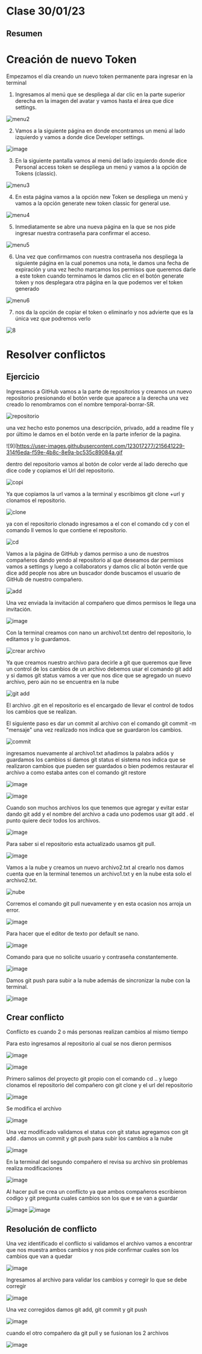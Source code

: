# Clase 30/01/23 #

## Resumen ##

# Creación de nuevo Token #

Empezamos el día creando un nuevo token permanente para ingresar en la terminal 
                                                                                                                   
1. Ingresamos al menú que se despliega al dar clic en la parte superior derecha en la imagen del avatar y vamos hasta el área que dice settings.

 ![menu2](https://user-images.githubusercontent.com/123017277/215627180-3c7844af-869a-401a-b259-4d6de20650ad.gif)

2. Vamos a la siguiente página en donde encontramos un menú al lado izquierdo y vamos a donde dice Developer settings.

![image](https://user-images.githubusercontent.com/123017277/215629975-d8f33e9d-f8f2-4ecc-8571-c0f093d212ba.png)

3. En la siguiente pantalla vamos al menú del lado izquierdo donde dice Personal access token se despliega un menú y vamos a la opción de Tokens (classic).

![menu3](https://user-images.githubusercontent.com/123017277/215630934-d651d4cb-0220-4ddb-bbb7-c46aae8fb39f.gif)

4. En esta página vamos a la opción new Token se despliega un menú y vamos a la opción generate new token classic for general use.

![menu4](https://user-images.githubusercontent.com/123017277/215632665-a693717b-cbee-4ea6-8750-0e0122918064.gif)

5. Inmediatamente se abre una nueva página en la que se nos pide ingresar nuestra contraseña para confirmar el acceso.
 
![menu5](https://user-images.githubusercontent.com/123017277/215633790-078b65bf-8519-4894-869a-3130bd4594aa.gif)

6. Una vez que confirmamos con nuestra contraseña nos despliega la siguiente página en la cual ponemos una nota, le damos una fecha de expiración y una vez hecho marcamos los permisos que queremos darle a este token cuando terminamos le damos clic en el botón generate token y nos desplegara otra página en la que podemos ver el token generado

![menu6](https://user-images.githubusercontent.com/123017277/215634863-6f648efb-f8a7-426d-afb6-a093b5e3926b.gif)

7. nos da la opción de copiar el token o eliminarlo y nos advierte que es la única vez que podremos verlo

![8](https://user-images.githubusercontent.com/123017277/215636306-9c34e743-bbbe-48ad-b0c6-ba3bbab674e8.gif)

# Resolver conflictos #

## Ejercicio ##

Ingresamos a GitHub vamos a la parte de repositorios y creamos un nuevo repositorio presionando el botón verde que aparece a la derecha una vez creado lo renombramos con el nombre temporal-borrar-SR.

![repositorio](https://user-images.githubusercontent.com/123017277/215639110-a44ffeaa-7400-454c-8150-397af604811a.gif)

una vez hecho esto ponemos una descripción, privado, add a readme file y por último le damos en el botón verde en la parte inferior de la pagina.

![9](https://user-images.githubusercontent.com/123017277/215641229-314f6eda-f59e-4b8c-8e9a-bc535c89084a.gif

dentro del repositorio vamos al botón de color verde al lado derecho que dice code y copiamos el Url del repositorio.

![copi](https://user-images.githubusercontent.com/123017277/215647071-b5f07667-ed2e-4b1f-92a9-02fdb8792497.gif)

Ya que copiamos la url vamos a la terminal y escribimos git clone +url y clonamos el repositorio.

![clone](https://user-images.githubusercontent.com/123017277/215653407-52f2351d-b704-4205-ab63-b117076d25a1.gif)

ya con el repositorio clonado ingresamos a el con el comando cd y con el comando ll vemos lo que contiene el repositorio.

![cd](https://user-images.githubusercontent.com/123017277/215654057-e9307c16-2fbe-421a-8db3-bdb2ea769048.gif)

Vamos a la página de GitHub y damos permiso a uno de nuestros compañeros dando yendo al repositorio al que deseamos dar permisos vamos a settings y luego a collaborators y damos clic al botón verde que dice add people nos abre un buscador donde buscamos el usuario de GitHub de nuestro compañero.

![add](https://user-images.githubusercontent.com/123017277/215657148-441365ba-479f-4c3f-8906-a77ae0cb9a73.gif)

Una vez enviada la invitación al compañero que dimos permisos le llega una invitación.

![image](https://user-images.githubusercontent.com/123017277/215657877-8f7ade33-2987-4b5a-ba16-29506bc411db.png)

Con la terminal creamos con nano un archivo1.txt dentro del repositorio, lo editamos y lo guardamos.

![crear archivo](https://user-images.githubusercontent.com/123017277/215663795-352f50f4-d901-401d-8d0f-6dea8e50c33e.gif)

Ya que creamos nuestro archivo para decirle a git que queremos que lleve un control de los cambios de un archivo debemos usar el comando git add y si damos git status vamos a ver que nos dice que se agregado un nuevo archivo, pero aún no se encuentra en la nube

![git add](https://user-images.githubusercontent.com/123017277/215672143-9a4719fb-6ac4-4090-912b-654072338984.gif)

El archivo .git en el repositorio es el encargado de llevar el control de todos los cambios que se realizan.

El siguiente paso es dar un commit al archivo con el comando git commit -m "mensaje" una vez realizado nos indica que se guardaron los cambios.

![commit](https://user-images.githubusercontent.com/123017277/215673209-daf3cd13-eed1-4265-98bb-904a9342da0f.gif)

ingresamos nuevamente al archivo1.txt añadimos la palabra adiós y guardamos los cambios si damos git status el sistema nos indica que se realizaron cambios que pueden ser guardados o bien podemos restaurar el archivo a como estaba antes con el comando git restore

![image](https://user-images.githubusercontent.com/123017277/215675586-71b1e4c8-12c7-443f-82af-dec1f56d8722.png)

![image](https://user-images.githubusercontent.com/123017277/215675989-67fd2423-90cd-4918-9e5c-421b1ac60dce.png)

Cuando son muchos archivos los que tenemos que agregar y evitar estar dando git add y el nombre del archivo a cada uno podemos usar git add . el punto quiere decir todos los archivos.

![image](https://user-images.githubusercontent.com/123017277/215680365-d2015d53-e1bf-4afe-9754-d103f6d20a2f.png)

Para saber si el repositorio esta actualizado usamos git pull.

![image](https://user-images.githubusercontent.com/123017277/215681399-bc04610a-bcf5-4aba-af6c-b0cb5dc65a57.png)

Vamos a la nube y creamos un nuevo archivo2.txt al crearlo nos damos cuenta que en la terminal tenemos un archivo1.txt y en la nube esta solo el archivo2.txt.

![nube](https://user-images.githubusercontent.com/123017277/215682438-62a8620f-1f5d-4d9c-849f-55714bbc0ca2.gif)

Corremos el comando git pull nuevamente y en esta ocasion nos arroja un error.

![image](https://user-images.githubusercontent.com/123017277/215683089-e86367a7-b434-4650-b7cb-53ebb54643bd.png)

Para hacer que el editor de texto por default se nano.

![image](https://user-images.githubusercontent.com/123017277/215685364-09ef3006-4133-4484-8a9e-e3006c9f3a8a.png)

Comando para que no solicite usuario y contraseña constantemente.

![image](https://user-images.githubusercontent.com/123017277/215691706-4fbf2901-be5a-497b-9089-2c34e9416267.png)

Damos git push para subir a la nube además de sincronizar la nube con la terminal.

![image](https://user-images.githubusercontent.com/123017277/215693953-7c3ac8f0-3c96-40a1-a957-d24f6e4f1e67.png)

## Crear conflicto ##

Conflicto es cuando 2 o más personas realizan cambios al mismo tiempo

Para esto ingresamos al repositorio al cual se nos dieron permisos

![image](https://user-images.githubusercontent.com/123017277/215698576-13128e34-2824-48e5-bbef-d6f12939085a.png)

![image](https://user-images.githubusercontent.com/123017277/215699111-2d3d1a17-de53-442e-9e72-3ed3ba73e2cd.png)
 
Primero salimos del proyecto git propio con el comando cd .. y luego clonamos el repositorio del compañero con git clone y el url del repositorio

![image](https://user-images.githubusercontent.com/123017277/215700065-0673bdf8-ba81-4c86-a12c-e27972595e94.png)

Se modifica el archivo 

![image](https://user-images.githubusercontent.com/123017277/215703497-d4c907fd-641e-497d-baf8-6d6a6bb97e79.png)

Una vez modificado validamos el status con git status agregamos con git add . damos un commit y git push para subir los cambios a la nube

![image](https://user-images.githubusercontent.com/123017277/215705024-2f618022-112c-4beb-ba8b-6b65c07caedb.png)

En la terminal del segundo compañero el revisa su archivo sin problemas realiza modificaciones 
 
 ![image](https://user-images.githubusercontent.com/123017277/215705821-80b1fef7-b1ec-4fb8-8da7-2f2fa9963f00.png)

Al hacer pull se crea un conflicto ya que ambos compañeros escribieron codigo y git pregunta cuales cambios son los que e se van a guardar

![image](https://user-images.githubusercontent.com/123017277/215707995-3d12673c-1bd6-4640-b0ea-38503ffb32b4.png)
![image](https://user-images.githubusercontent.com/123017277/215708786-6313a5f1-47ef-4e94-a1f8-2837cda2ab0e.png)

## Resolución de conflicto ##

Una vez identificado el conflicto si validamos el archivo vamos a encontrar que nos muestra ambos cambios y nos pide confirmar cuales son los cambios que van a quedar

![image](https://user-images.githubusercontent.com/123017277/215709026-c31a844c-b562-4209-98c4-5a34b9ef55fb.png)

Ingresamos al archivo para validar los cambios y corregir lo que se debe corregir

![image](https://user-images.githubusercontent.com/123017277/215709715-f03baf15-cd2a-4648-888a-4820619eacee.png)

Una vez corregidos damos git add, git commit y git push

![image](https://user-images.githubusercontent.com/123017277/215710705-b1bb6076-3096-4441-89bb-96b52e9edefa.png)

cuando el otro compañero da git pull y se fusionan los 2 archivos

![image](https://user-images.githubusercontent.com/123017277/215712932-339d447d-a168-4a91-8b22-41cb75915d62.png)
